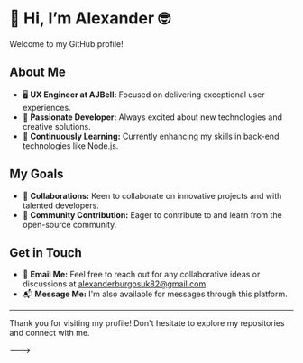 # 👋 Hi, I’m Alexander 🤓

Welcome to my GitHub profile!

## About Me
- 🖥️ **UX Engineer at AJBell:** Focused on delivering exceptional user experiences.
- 👀 **Passionate Developer:** Always excited about new technologies and creative solutions.
- 🌱 **Continuously Learning:** Currently enhancing my skills in back-end technologies like Node.js.

## My Goals
- 💞️ **Collaborations:** Keen to collaborate on innovative projects and with talented developers.
- 🚀 **Community Contribution:** Eager to contribute to and learn from the open-source community.

## Get in Touch
- 📧 **Email Me:** Feel free to reach out for any collaborative ideas or discussions at [alexanderburgosuk82@gmail.com](mailto:alexanderburgosuk82@gmail.com).
- 📬 **Message Me:** I'm also available for messages through this platform.

---

Thank you for visiting my profile! Don't hesitate to explore my repositories and connect with me.


--->
